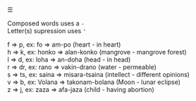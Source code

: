 
<div class="bg_nm"></div><div class="navbar"><a class="openbtn" onclick="openNav()">&#9776;</a></div>

<main>

Composed words uses a `-`  
Letter(s) supression uses `'`  

<!-- [source](http://dominicweb.eu/en/malagasy/grammar/#mg-changes) -->

f ⇒ p, ex: fo ⇒ am-po (heart - in heart)  
h ⇒ k, ex: honko ⇒ alan-konko (mangrove - mangrove forest)  
l ⇒ d, ex: loha ⇒ an-doha (head - in head)  
r ⇒ dr, ex: rano ⇒ vakin-drano (water - permeable)  
s ⇒ ts, ex: saina ⇒ misara-tsaina (intellect - different opinions)  
v ⇒ b, ex: Volana ⇒ takonam-bolana (Moon - lunar eclipse)  
z ⇒ j, ex: zaza ⇒ afa-jaza (child - having abortion)  
</main>

<script src="https://lerina.github.io/js/toc.js"></script>
<script>
let anchor= document.createElement('a');
anchor.href="javascript:closeNav()"; //void(0)"; //anchor[0].onclick = closeNav();
anchor.className = "closebtn";  
anchor.innerHTML="&times;";
document.getElementById("TOC").prepend(anchor);


let navCrumbs= document.createElement('div');
navCrumbs.className = "hover-nav";
navCrumbs.innerHTML = `
<div class="hover-nav">
<ul>
<li><a href="../../index.html">⇦ home</a></li>
<li><a href="./index.html">Nosy Malagasy</a></li>
</ul>
</div>`;
document.getElementById("TOC").prepend(navCrumbs); 
</script>

